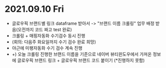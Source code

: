 # 2021.09.10 Fri

- 글로우픽 브랜드별 링크 dataframe 받아서 -> "브랜드 이름 크롤링" 업무 배정 받음(오전까지 코드 짜고 test 완료)
- 크롤링 + 매핑자동화 수기검수 동시 진행
- (회의: 다음주 화요일까지 수기 검수 완료 희망)
- 야근에 미팽자동화 수기 검수 계속 진행
- +) 오늘 크롤링 진행한 브랜드 이름을 기준으로 네이버 뷰티윈도우에서 가져온 정보에 글로우픽 브랜드 링크 + 글로우픽 브랜드 코드 붙이기 (*진행하지 못함)